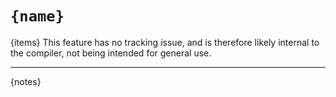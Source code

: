# `{name}`
{items}
This feature has no tracking issue, and is therefore likely internal to the compiler, not being intended for general use.

------------------------

{notes}
